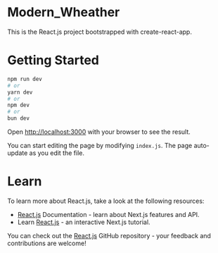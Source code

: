 # Modern_Wheather
This is the React.js project bootstrapped with create-react-app.

# Getting Started
```python
npm run dev
# or
yarn dev
# or
npm dev
# or
bun dev
```
 Open [http://localhost:3000](http://localhost:3000/) with your browser to see the result.
 
 You can start editing the page by modifying ```index.js```. The page auto-update as you edit the file.

 # Learn 
 To learn more about React.js, take a look at the following resources:

- [React.js](https://react.dev/) Documentation - learn about Next.js features and API.
- Learn [React.js](https://react.dev/blog) - an interactive Next.js tutorial.
  
You can check out the [React.js](https://github.com/facebook/react/releases) GitHub repository - your feedback and contributions are welcome!

